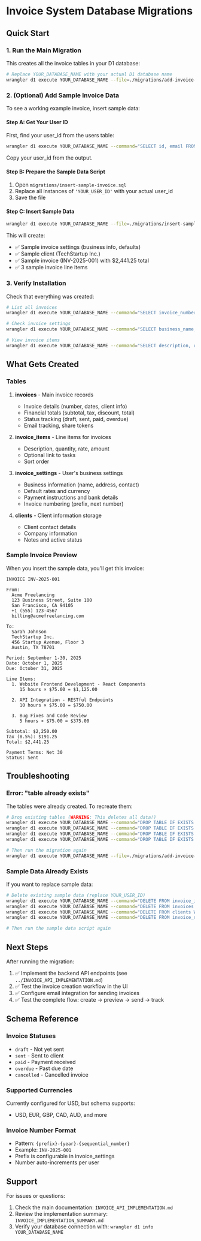 # Invoice System Database Migrations

## Quick Start

### 1. Run the Main Migration

This creates all the invoice tables in your D1 database:

```bash
# Replace YOUR_DATABASE_NAME with your actual D1 database name
wrangler d1 execute YOUR_DATABASE_NAME --file=./migrations/add-invoice-tables.sql
```

### 2. (Optional) Add Sample Invoice Data

To see a working example invoice, insert sample data:

#### Step A: Get Your User ID

First, find your user_id from the users table:

```bash
wrangler d1 execute YOUR_DATABASE_NAME --command="SELECT id, email FROM users LIMIT 5;"
```

Copy your user_id from the output.

#### Step B: Prepare the Sample Data Script

1. Open `migrations/insert-sample-invoice.sql`
2. Replace all instances of `'YOUR_USER_ID'` with your actual user_id
3. Save the file

#### Step C: Insert Sample Data

```bash
wrangler d1 execute YOUR_DATABASE_NAME --file=./migrations/insert-sample-invoice.sql
```

This will create:
- ✅ Sample invoice settings (business info, defaults)
- ✅ Sample client (TechStartup Inc.)
- ✅ Sample invoice (INV-2025-001) with $2,441.25 total
- ✅ 3 sample invoice line items

### 3. Verify Installation

Check that everything was created:

```bash
# List all invoices
wrangler d1 execute YOUR_DATABASE_NAME --command="SELECT invoice_number, client_name, total, status FROM invoices;"

# Check invoice settings
wrangler d1 execute YOUR_DATABASE_NAME --command="SELECT business_name, default_hourly_rate FROM invoice_settings;"

# View invoice items
wrangler d1 execute YOUR_DATABASE_NAME --command="SELECT description, quantity, rate, amount FROM invoice_items;"
```

## What Gets Created

### Tables

1. **invoices** - Main invoice records
   - Invoice details (number, dates, client info)
   - Financial totals (subtotal, tax, discount, total)
   - Status tracking (draft, sent, paid, overdue)
   - Email tracking, share tokens

2. **invoice_items** - Line items for invoices
   - Description, quantity, rate, amount
   - Optional link to tasks
   - Sort order

3. **invoice_settings** - User's business settings
   - Business information (name, address, contact)
   - Default rates and currency
   - Payment instructions and bank details
   - Invoice numbering (prefix, next number)

4. **clients** - Client information storage
   - Client contact details
   - Company information
   - Notes and active status

### Sample Invoice Preview

When you insert the sample data, you'll get this invoice:

```
INVOICE INV-2025-001

From:
  Acme Freelancing
  123 Business Street, Suite 100
  San Francisco, CA 94105
  +1 (555) 123-4567
  billing@acmefreelancing.com

To:
  Sarah Johnson
  TechStartup Inc.
  456 Startup Avenue, Floor 3
  Austin, TX 78701

Period: September 1-30, 2025
Date: October 1, 2025
Due: October 31, 2025

Line Items:
  1. Website Frontend Development - React Components
     15 hours × $75.00 = $1,125.00

  2. API Integration - RESTful Endpoints
     10 hours × $75.00 = $750.00

  3. Bug Fixes and Code Review
     5 hours × $75.00 = $375.00

Subtotal: $2,250.00
Tax (8.5%): $191.25
Total: $2,441.25

Payment Terms: Net 30
Status: Sent
```

## Troubleshooting

### Error: "table already exists"

The tables were already created. To recreate them:

```bash
# Drop existing tables (WARNING: This deletes all data!)
wrangler d1 execute YOUR_DATABASE_NAME --command="DROP TABLE IF EXISTS invoice_items;"
wrangler d1 execute YOUR_DATABASE_NAME --command="DROP TABLE IF EXISTS invoices;"
wrangler d1 execute YOUR_DATABASE_NAME --command="DROP TABLE IF EXISTS clients;"
wrangler d1 execute YOUR_DATABASE_NAME --command="DROP TABLE IF EXISTS invoice_settings;"

# Then run the migration again
wrangler d1 execute YOUR_DATABASE_NAME --file=./migrations/add-invoice-tables.sql
```

### Sample Data Already Exists

If you want to replace sample data:

```bash
# Delete existing sample data (replace YOUR_USER_ID)
wrangler d1 execute YOUR_DATABASE_NAME --command="DELETE FROM invoice_items WHERE invoice_id IN (SELECT id FROM invoices WHERE user_id = 'YOUR_USER_ID');"
wrangler d1 execute YOUR_DATABASE_NAME --command="DELETE FROM invoices WHERE user_id = 'YOUR_USER_ID';"
wrangler d1 execute YOUR_DATABASE_NAME --command="DELETE FROM clients WHERE user_id = 'YOUR_USER_ID';"
wrangler d1 execute YOUR_DATABASE_NAME --command="DELETE FROM invoice_settings WHERE user_id = 'YOUR_USER_ID';"

# Then run the sample data script again
```

## Next Steps

After running the migration:

1. ✅ Implement the backend API endpoints (see `../INVOICE_API_IMPLEMENTATION.md`)
2. ✅ Test the invoice creation workflow in the UI
3. ✅ Configure email integration for sending invoices
4. ✅ Test the complete flow: create → preview → send → track

## Schema Reference

### Invoice Statuses
- `draft` - Not yet sent
- `sent` - Sent to client
- `paid` - Payment received
- `overdue` - Past due date
- `cancelled` - Cancelled invoice

### Supported Currencies
Currently configured for USD, but schema supports:
- USD, EUR, GBP, CAD, AUD, and more

### Invoice Number Format
- Pattern: `{prefix}-{year}-{sequential_number}`
- Example: `INV-2025-001`
- Prefix is configurable in invoice_settings
- Number auto-increments per user

## Support

For issues or questions:
1. Check the main documentation: `INVOICE_API_IMPLEMENTATION.md`
2. Review the implementation summary: `INVOICE_IMPLEMENTATION_SUMMARY.md`
3. Verify your database connection with: `wrangler d1 info YOUR_DATABASE_NAME`
